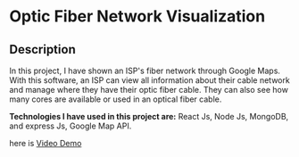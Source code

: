 # Optic Fiber Network Visualization
## Description
In this project, I have shown an ISP's fiber network through Google Maps.
With this software, an ISP can view all information about their cable network and manage where they have their optic fiber cable. They can also see how many cores are available or used in an optical fiber cable.

**Technologies I have used in this project are:**  React Js, Node Js, MongoDB, and express Js, Google Map API. 

here is [Video Demo](https://youtu.be/3ZZM5xB2--c "Optic Fiber Network Visualization demo")

